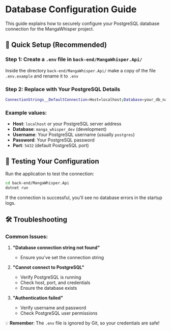 # Database Configuration Guide

This guide explains how to securely configure your PostgreSQL database connection for the MangaWhisper project.

## 🚀 Quick Setup (Recommended)

### Step 1: Create a `.env` file in `back-end/MangaWhisper.Api/`

Inside the directory `back-end/MangaWhisper.Api/` make a copy of the file `.env.example` and rename it to `.env`

### Step 2: Replace with Your PostgreSQL Details

```bash
ConnectionStrings__DefaultConnection=Host=localhost;Database=your_db_name;Username=your_username;Password=your_password;Port=5432
```

### Example values:
- **Host**: `localhost` or your PostgreSQL server address
- **Database**: `manga_whisper_dev` (development)
- **Username**: Your PostgreSQL username (usually `postgres`)
- **Password**: Your PostgreSQL password
- **Port**: `5432` (default PostgreSQL port)

## 🧪 Testing Your Configuration

Run the application to test the connection:

```bash
cd back-end/MangaWhisper.Api
dotnet run
```

If the connection is successful, you'll see no database errors in the startup logs.

## 🛠️ Troubleshooting

### Common Issues:

1. **"Database connection string not found"**
   - Ensure you've set the connection string

2. **"Cannot connect to PostgreSQL"**
   - Verify PostgreSQL is running
   - Check host, port, and credentials
   - Ensure the database exists

3. **"Authentication failed"**
   - Verify username and password
   - Check PostgreSQL user permissions

💡 **Remember**: The `.env` file is ignored by Git, so your credentials are safe!